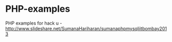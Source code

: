 PHP-examples
============

PHP examples for hack u - http://www.slideshare.net/SumanaHariharan/sumanaphpmysqliitbombay2013
